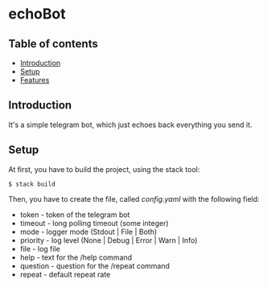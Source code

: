 # echoBot

## Table of contents
* [Introduction](#Introduction)
* [Setup](#setup)
* [Features](#features)

## Introduction
It's a simple telegram bot, which just echoes back everything you send it.

## Setup
At first, you have to build the project, using the stack tool:
```
$ stack build
```
Then, you have to create the file, called *config.yaml* with the following field:
- token - token of the telegram bot
- timeout - long polling timeout (some integer)
- mode - logger mode (Stdout | File | Both)
- priority - log level (None | Debug | Error | Warn | Info)
- file - log file
- help - text for the /help command
- question - question for the /repeat command
- repeat - default repeat rate
